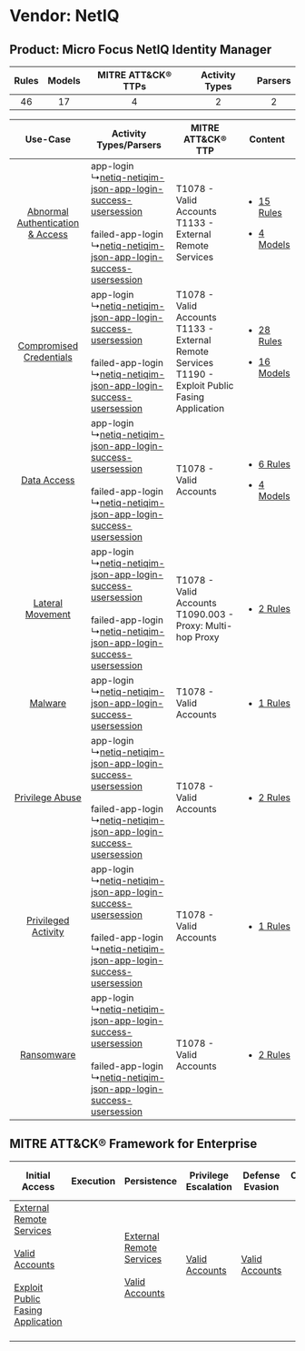 Vendor: NetIQ
=============
Product: Micro Focus NetIQ Identity Manager
-------------------------------------------
| Rules | Models | MITRE ATT&CK® TTPs | Activity Types | Parsers |
|:-----:|:------:|:------------------:|:--------------:|:-------:|
|  46   |   17   |         4          |       2        |    2    |

|    Use-Case    | Activity Types/Parsers    | MITRE ATT&CK® TTP    | Content    |
|:----:| ---- | ---- | ---- |
| [Abnormal Authentication & Access](../../../UseCases/uc_abnormal_authentication_&_access.md) |  app-login<br> ↳[netiq-netiqim-json-app-login-success-usersession](Ps/pC_netiqnetiqimjsonapploginsuccessusersession.md)<br><br> failed-app-login<br> ↳[netiq-netiqim-json-app-login-success-usersession](Ps/pC_netiqnetiqimjsonapploginsuccessusersession.md)<br> | T1078 - Valid Accounts<br>T1133 - External Remote Services<br>    | [<ul><li>15 Rules</li></ul><ul><li>4 Models</li></ul>](RM/r_m_netiq_micro_focus_netiq_identity_manager_Abnormal_Authentication_&_Access.md) |
|          [Compromised Credentials](../../../UseCases/uc_compromised_credentials.md)          |  app-login<br> ↳[netiq-netiqim-json-app-login-success-usersession](Ps/pC_netiqnetiqimjsonapploginsuccessusersession.md)<br><br> failed-app-login<br> ↳[netiq-netiqim-json-app-login-success-usersession](Ps/pC_netiqnetiqimjsonapploginsuccessusersession.md)<br> | T1078 - Valid Accounts<br>T1133 - External Remote Services<br>T1190 - Exploit Public Fasing Application<br> | [<ul><li>28 Rules</li></ul><ul><li>16 Models</li></ul>](RM/r_m_netiq_micro_focus_netiq_identity_manager_Compromised_Credentials.md)         |
|    [Data Access](../../../UseCases/uc_data_access.md)    |  app-login<br> ↳[netiq-netiqim-json-app-login-success-usersession](Ps/pC_netiqnetiqimjsonapploginsuccessusersession.md)<br><br> failed-app-login<br> ↳[netiq-netiqim-json-app-login-success-usersession](Ps/pC_netiqnetiqimjsonapploginsuccessusersession.md)<br> | T1078 - Valid Accounts<br>    | [<ul><li>6 Rules</li></ul><ul><li>4 Models</li></ul>](RM/r_m_netiq_micro_focus_netiq_identity_manager_Data_Access.md)    |
|    [Lateral Movement](../../../UseCases/uc_lateral_movement.md)    |  app-login<br> ↳[netiq-netiqim-json-app-login-success-usersession](Ps/pC_netiqnetiqimjsonapploginsuccessusersession.md)<br><br> failed-app-login<br> ↳[netiq-netiqim-json-app-login-success-usersession](Ps/pC_netiqnetiqimjsonapploginsuccessusersession.md)<br> | T1078 - Valid Accounts<br>T1090.003 - Proxy: Multi-hop Proxy<br>    | [<ul><li>2 Rules</li></ul>](RM/r_m_netiq_micro_focus_netiq_identity_manager_Lateral_Movement.md)    |
|    [Malware](../../../UseCases/uc_malware.md)    |  app-login<br> ↳[netiq-netiqim-json-app-login-success-usersession](Ps/pC_netiqnetiqimjsonapploginsuccessusersession.md)<br>    | T1078 - Valid Accounts<br>    | [<ul><li>1 Rules</li></ul>](RM/r_m_netiq_micro_focus_netiq_identity_manager_Malware.md)    |
|    [Privilege Abuse](../../../UseCases/uc_privilege_abuse.md)    |  app-login<br> ↳[netiq-netiqim-json-app-login-success-usersession](Ps/pC_netiqnetiqimjsonapploginsuccessusersession.md)<br><br> failed-app-login<br> ↳[netiq-netiqim-json-app-login-success-usersession](Ps/pC_netiqnetiqimjsonapploginsuccessusersession.md)<br> | T1078 - Valid Accounts<br>    | [<ul><li>2 Rules</li></ul>](RM/r_m_netiq_micro_focus_netiq_identity_manager_Privilege_Abuse.md)    |
|    [Privileged Activity](../../../UseCases/uc_privileged_activity.md)    |  app-login<br> ↳[netiq-netiqim-json-app-login-success-usersession](Ps/pC_netiqnetiqimjsonapploginsuccessusersession.md)<br><br> failed-app-login<br> ↳[netiq-netiqim-json-app-login-success-usersession](Ps/pC_netiqnetiqimjsonapploginsuccessusersession.md)<br> | T1078 - Valid Accounts<br>    | [<ul><li>1 Rules</li></ul>](RM/r_m_netiq_micro_focus_netiq_identity_manager_Privileged_Activity.md)    |
|    [Ransomware](../../../UseCases/uc_ransomware.md)    |  app-login<br> ↳[netiq-netiqim-json-app-login-success-usersession](Ps/pC_netiqnetiqimjsonapploginsuccessusersession.md)<br><br> failed-app-login<br> ↳[netiq-netiqim-json-app-login-success-usersession](Ps/pC_netiqnetiqimjsonapploginsuccessusersession.md)<br> | T1078 - Valid Accounts<br>    | [<ul><li>2 Rules</li></ul>](RM/r_m_netiq_micro_focus_netiq_identity_manager_Ransomware.md)    |

MITRE ATT&CK® Framework for Enterprise
--------------------------------------
| Initial Access                                                                                                                                                                                                                         | Execution | Persistence                                                                                                                                      | Privilege Escalation                                                | Defense Evasion                                                     | Credential Access | Discovery | Lateral Movement | Collection | Command and Control                                                                                                                       | Exfiltration | Impact |
| -------------------------------------------------------------------------------------------------------------------------------------------------------------------------------------------------------------------------------------- | --------- | ------------------------------------------------------------------------------------------------------------------------------------------------ | ------------------------------------------------------------------- | ------------------------------------------------------------------- | ----------------- | --------- | ---------------- | ---------- | ----------------------------------------------------------------------------------------------------------------------------------------- | ------------ | ------ |
| [External Remote Services](https://attack.mitre.org/techniques/T1133)<br><br>[Valid Accounts](https://attack.mitre.org/techniques/T1078)<br><br>[Exploit Public Fasing Application](https://attack.mitre.org/techniques/T1190)<br><br> |           | [External Remote Services](https://attack.mitre.org/techniques/T1133)<br><br>[Valid Accounts](https://attack.mitre.org/techniques/T1078)<br><br> | [Valid Accounts](https://attack.mitre.org/techniques/T1078)<br><br> | [Valid Accounts](https://attack.mitre.org/techniques/T1078)<br><br> |                   |           |                  |            | [Proxy: Multi-hop Proxy](https://attack.mitre.org/techniques/T1090/003)<br><br>[Proxy](https://attack.mitre.org/techniques/T1090)<br><br> |              |        |